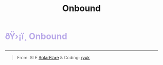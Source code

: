﻿---
lang: en-US
title: Onbound
prev: Guesser
next: Rebound
---
# <font color=#baaae9>ðŸ›¡ï¸ <b>Onbound</b></font> <Badge text="Guesser" type="tip" vertical="middle"/>
---

> From: SLE [SolarFlare](#) & Coding: [ryuk](#)


